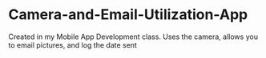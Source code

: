 # Camera-and-Email-Utilization-App
Created in my Mobile App Development class. Uses the camera, allows you to email pictures, and log the date sent
